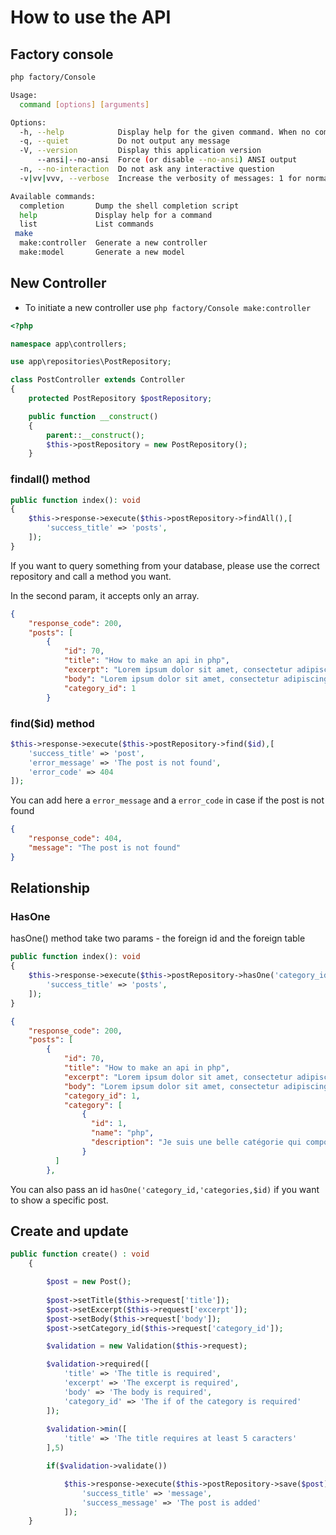# How to use the API

## Factory console

```bash
php factory/Console

Usage:
  command [options] [arguments]

Options:
  -h, --help            Display help for the given command. When no command is given display help for the list command
  -q, --quiet           Do not output any message
  -V, --version         Display this application version
      --ansi|--no-ansi  Force (or disable --no-ansi) ANSI output
  -n, --no-interaction  Do not ask any interactive question
  -v|vv|vvv, --verbose  Increase the verbosity of messages: 1 for normal output, 2 for more verbose output and 3 for debug

Available commands:
  completion       Dump the shell completion script
  help             Display help for a command
  list             List commands
 make
  make:controller  Generate a new controller
  make:model       Generate a new model
```

## New Controller

- To initiate a new controller use ```php factory/Console make:controller```

```php
<?php

namespace app\controllers;

use app\repositories\PostRepository;

class PostController extends Controller
{
    protected PostRepository $postRepository;

    public function __construct()
    {
        parent::__construct();
        $this->postRepository = new PostRepository();
    }

```

### findall() method 

```php 
public function index(): void
{
    $this->response->execute($this->postRepository->findAll(),[
        'success_title' => 'posts',
    ]);
}
```

If you want to query something from your database, please use the correct repository and
call a method you want.

In the second param, it accepts only an array.

```json
{
    "response_code": 200,
    "posts": [
        {
            "id": 70,
            "title": "How to make an api in php",
            "excerpt": "Lorem ipsum dolor sit amet, consectetur adipiscing elit ...",
            "body": "Lorem ipsum dolor sit amet, consectetur adipiscing elit, sed do eiusmod ...",
            "category_id": 1
        }
```

### find($id) method 

```php 
$this->response->execute($this->postRepository->find($id),[
    'success_title' => 'post',
    'error_message' => 'The post is not found',
    'error_code' => 404
]);
```

You can add here a ```error_message``` and a ```error_code``` in case if the post is not found 

```json 
{
    "response_code": 404,
    "message": "The post is not found"
}
```

## Relationship 

### HasOne

hasOne() method take two params - the foreign id and the foreign table

```php 
public function index(): void
{
    $this->response->execute($this->postRepository->hasOne('category_id','categories'),[
        'success_title' => 'posts',
    ]);
}
```

```json
{
    "response_code": 200,
    "posts": [
        {
            "id": 70,
            "title": "How to make an api in php",
            "excerpt": "Lorem ipsum dolor sit amet, consectetur adipiscing elit ...",
            "body": "Lorem ipsum dolor sit amet, consectetur adipiscing elit, sed do eiusmod ...",
            "category_id": 1,
            "category": [
                {
                  "id": 1,
                  "name": "php",
                  "description": "Je suis une belle catégorie qui comporte tous les articles en php"
                }
          ]
        },
```

You can also pass an id ```hasOne('category_id,'categories,$id)``` if you want to show a specific post.

## Create and update

```php 
public function create() : void
    {

        $post = new Post();
        
        $post->setTitle($this->request['title']);
        $post->setExcerpt($this->request['excerpt']);
        $post->setBody($this->request['body']);
        $post->setCategory_id($this->request['category_id']);

        $validation = new Validation($this->request);

        $validation->required([
            'title' => 'The title is required',
            'excerpt' => 'The excerpt is required',
            'body' => 'The body is required',
            'category_id' => 'The if of the category is required'
        ]);
        
        $validation->min([
            'title' => 'The title requires at least 5 caracters'
        ],5)

        if($validation->validate())

            $this->response->execute($this->postRepository->save($post), [
                'success_title' => 'message',
                'success_message' => 'The post is added'
            ]);
    }

```